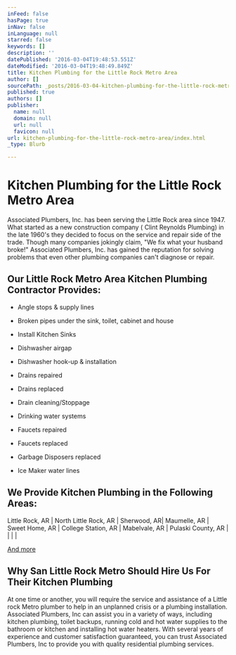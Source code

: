 ```yaml
---
inFeed: false
hasPage: true
inNav: false
inLanguage: null
starred: false
keywords: []
description: ''
datePublished: '2016-03-04T19:48:53.551Z'
dateModified: '2016-03-04T19:48:49.849Z'
title: Kitchen Plumbing for the Little Rock Metro Area
author: []
sourcePath: _posts/2016-03-04-kitchen-plumbing-for-the-little-rock-metro-area.md
published: true
authors: []
publisher:
  name: null
  domain: null
  url: null
  favicon: null
url: kitchen-plumbing-for-the-little-rock-metro-area/index.html
_type: Blurb

---
```

# Kitchen Plumbing for the Little Rock Metro Area

Associated Plumbers, Inc. has been serving the Little Rock area since 1947\. What started as a new construction company ( Clint Reynolds Plumbing) in the late 1960's they decided to focus on the service and repair side of the trade. Though many companies jokingly claim, "We fix what your husband broke!" Associated Plumbers, Inc. has gained the reputation for solving problems that even other plumbing companies can't diagnose or repair.

## Our Little Rock Metro Area Kitchen Plumbing Contractor Provides:

* Angle stops & supply lines
* Broken pipes under the sink, toilet, cabinet and house
* Install Kitchen Sinks

* Dishwasher airgap
* Dishwasher hook-up & installation
* Drains repaired

* Drains replaced
* Drain cleaning/Stoppage
* Drinking water systems
* Faucets repaired

* Faucets replaced
* Garbage Disposers replaced
* Ice Maker water lines

## We Provide Kitchen Plumbing in the Following Areas:

Little Rock, AR | North Little Rock, AR | Sherwood, AR| Maumelle, AR | Sweet Home, AR | College Station, AR | Mabelvale, AR | Pulaski County, AR |  |  |  | 

[And more][0]

## Why San Little Rock Metro Should Hire Us For Their Kitchen Plumbing

At one time or another, you will require the service and assistance of a Little rock Metro plumber to help in an unplanned crisis or a plumbing installation. Associated Plumbers, Inc can assist you in a variety of ways, including kitchen plumbing, toilet backups, running cold and hot water supplies to the bathroom or kitchen and installing hot water heaters. With several years of experience and customer satisfaction guaranteed, you can trust Associated Plumbers, Inc to provide you with quality residential plumbing services.

[0]: http://www.kevinshawplumbing.com/